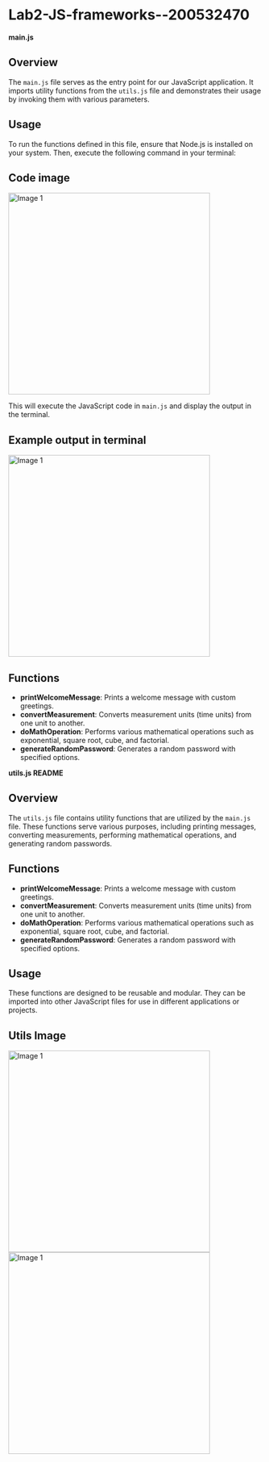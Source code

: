 # Lab2-JS-frameworks--200532470

**main.js**

## Overview
The `main.js` file serves as the entry point for our JavaScript application. It imports utility functions from the `utils.js` file and demonstrates their usage by invoking them with various parameters.

## Usage
To run the functions defined in this file, ensure that Node.js is installed on your system. Then, execute the following command in your terminal:

## Code image
<img src="https://github.com/Taransembhi/Lab2-JS-frameworks--200532470/main.png" alt="Image 1" width="400" />


This will execute the JavaScript code in `main.js` and display the output in the terminal.
## Example output in terminal
<img src="https://github.com/Taransembhi/Lab2-JS-frameworks--200532470/Output.png" alt="Image 1" width="400" />

## Functions
- **printWelcomeMessage**: Prints a welcome message with custom greetings.
- **convertMeasurement**: Converts measurement units (time units) from one unit to another.
- **doMathOperation**: Performs various mathematical operations such as exponential, square root, cube, and factorial.
- **generateRandomPassword**: Generates a random password with specified options.

**utils.js README**

## Overview
The `utils.js` file contains utility functions that are utilized by the `main.js` file. These functions serve various purposes, including printing messages, converting measurements, performing mathematical operations, and generating random passwords.

## Functions
- **printWelcomeMessage**: Prints a welcome message with custom greetings.
- **convertMeasurement**: Converts measurement units (time units) from one unit to another.
- **doMathOperation**: Performs various mathematical operations such as exponential, square root, cube, and factorial.
- **generateRandomPassword**: Generates a random password with specified options.

## Usage
These functions are designed to be reusable and modular. They can be imported into other JavaScript files for use in different applications or projects.

## Utils Image
<img src="https://github.com/Taransembhi/Lab2-JS-frameworks--200532470/Utils1.png" alt="Image 1" width="400" />
<img src="https://github.com/Taransembhi/Lab2-JS-frameworks--200532470/Utils2.png" alt="Image 1" width="400" />
